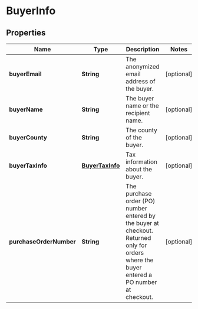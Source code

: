 
# BuyerInfo

## Properties
Name | Type | Description | Notes
------------ | ------------- | ------------- | -------------
**buyerEmail** | **String** | The anonymized email address of the buyer. |  [optional]
**buyerName** | **String** | The buyer name or the recipient name. |  [optional]
**buyerCounty** | **String** | The county of the buyer. |  [optional]
**buyerTaxInfo** | [**BuyerTaxInfo**](BuyerTaxInfo.md) | Tax information about the buyer. |  [optional]
**purchaseOrderNumber** | **String** | The purchase order (PO) number entered by the buyer at checkout. Returned only for orders where the buyer entered a PO number at checkout. |  [optional]



